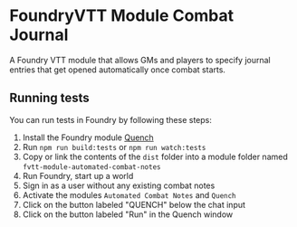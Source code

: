 # FoundryVTT Module Combat Journal

A Foundry VTT module that allows GMs and players to specify journal entries that get opened automatically once combat starts.

## Running tests

You can run tests in Foundry by following these steps:

1. Install the Foundry module [Quench](https://github.com/Ethaks/FVTT-Quench)
2. Run `npm run build:tests` or `npm run watch:tests`
3. Copy or link the contents of the `dist` folder into a module folder named `fvtt-module-automated-combat-notes`
4. Run Foundry, start up a world
5. Sign in as a user without any existing combat notes
6. Activate the modules `Automated Combat Notes` and `Quench`
7. Click on the button labeled "QUENCH" below the chat input
8. Click on the button labeled "Run" in the Quench window
